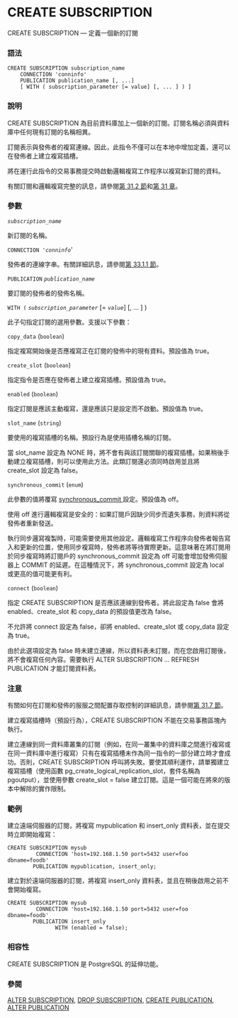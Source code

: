 # CREATE SUBSCRIPTION

CREATE SUBSCRIPTION — 定義一個新的訂閱

### 語法

```text
CREATE SUBSCRIPTION subscription_name
    CONNECTION 'conninfo'
    PUBLICATION publication_name [, ...]
    [ WITH ( subscription_parameter [= value] [, ... ] ) ]
```

### 說明

CREATE SUBSCRIPTION 為目前資料庫加上一個新的訂閱。訂閱名稱必須與資料庫中任何現有訂閱的名稱相異。

訂閱表示與發佈者的複寫連線。因此，此指令不僅可以在本地中增加定義，還可以在發佈者上建立複寫插槽。

將在運行此指令的交易事務提交時啟動邏輯複寫工作程序以複寫新訂閱的資料。

有關訂閱和邏輯複寫完整的訊息，請參閱[第 31.2 節](../../server-administration/logical-replication/subscription.md)和[第 31 章](../../server-administration/logical-replication/)。

### 參數

_`subscription_name`_

新訂閱的名稱。

`CONNECTION '`_`conninfo`_'

發佈者的連線字串。有關詳細訊息，請參閱[第 33.1.1 節](../../client-interfaces/libpq-c-library/database-connection-control-functions.md#33-1-1-connection-strings)。

`PUBLICATION` _`publication_name`_

要訂閱的發佈者的發佈名稱。

`WITH (` _`subscription_parameter`_ \[= _`value`_\] \[, ... \] \)

此子句指定訂閱的選用參數。支援以下參數：

`copy_data` \(`boolean`\)

指定複寫開始後是否應複寫正在訂閱的發佈中的現有資料。預設值為 true。

`create_slot` \(`boolean`\)

指定指令是否應在發佈者上建立複寫插槽。預設值為 true。

`enabled` \(`boolean`\)

指定訂閱是應該主動複寫，還是應該只是設定而不啟動。預設值為 true。

`slot_name` \(`string`\)

要使用的複寫插槽的名稱。預設行為是使用插槽名稱的訂閱。

當 slot\_name 設定為 NONE 時，將不會有與該訂閱關聯的複寫插槽。如果稍後手動建立複寫插槽，則可以使用此方法。此類訂閱還必須同時啟用並且將 create\_slot 設定為 false。

`synchronous_commit` \(`enum`\)

此參數的值將覆寫 [synchronous\_commit ](../../server-administration/server-configuration/write-ahead-log.md#19-5-1-settings)設定。預設值為 off。

使用 off 進行邏輯複寫是安全的：如果訂閱戶因缺少同步而遺失事務，則資料將從發佈者重新發送。

執行同步邏寫複製時，可能需要使用其他設定。邏輯複寫工作程序向發佈者報告寫入和更新的位置，使用同步複寫時，發佈者將等待實際更新。這意味著在將訂閱用於同步複寫時將訂閱戶的 synchronous\_commit 設定為 off 可能會增加發佈伺服器上 COMMIT 的延遲。在這種情況下，將 synchronous\_commit 設定為 local 或更高的值可能更有利。

`connect` \(`boolean`\)

指定 CREATE SUBSCRIPTION 是否應該連線到發佈者。將此設定為 false 會將enabled、create\_slot 和 copy\_data 的預設值更改為 false。

不允許將 connect 設定為 false，卻將 enabled、create\_slot 或 copy\_data 設定為 true。

由於此選項設定為 false 時未建立連線，所以資料表未訂閱，而在您啟用訂閱後，將不會複寫任何內容。需要執行 ALTER SUBSCRIPTION ... REFRESH PUBLICATION 才能訂閱資料表。

### 注意

有關如何在訂閱和發佈的服服之間配置存取控制的詳細訊息，請參閱[第 31.7 節](../../server-administration/logical-replication/security.md)。

建立複寫插槽時（預設行為），CREATE SUBSCRIPTION 不能在交易事務區塊內執行。

建立連線到同一資料庫叢集的訂閱（例如，在同一叢集中的資料庫之間進行複寫或在同一資料庫中進行複寫）只有在複寫插槽未作為同一指令的一部分建立時才會成功。否則，CREATE SUBSCRIPTION 呼叫將失敗。要使其順利運作，請單獨建立複寫插槽（使用函數 pg\_create\_logical\_replication\_slot，套件名稱為 pgoutput），並使用參數 create\_slot = false 建立訂閱。這是一個可能在將來的版本中解除的實作限制。

### 範例

建立遠端伺服器的訂閱，將複寫 mypublication 和 insert\_only 資料表，並在提交時立即開始複寫：

```text
CREATE SUBSCRIPTION mysub
         CONNECTION 'host=192.168.1.50 port=5432 user=foo dbname=foodb'
        PUBLICATION mypublication, insert_only;
```

建立對於遠端伺服器的訂閱，將複寫 insert\_only 資料表，並且在稍後啟用之前不會開始複寫。

```text
CREATE SUBSCRIPTION mysub
         CONNECTION 'host=192.168.1.50 port=5432 user=foo dbname=foodb'
        PUBLICATION insert_only
               WITH (enabled = false);
```

### 相容性

CREATE SUBSCRIPTION 是 PostgreSQL 的延伸功能。

### 參閱

[ALTER SUBSCRIPTION](alter-subscription.md), [DROP SUBSCRIPTION](drop-subscription.md), [CREATE PUBLICATION](create-publication.md), [ALTER PUBLICATION](alter-publication.md)

